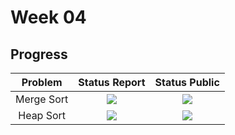 # Week 04

## Progress
| Problem | Status Report | Status Public |
|:---:|:---:|:---:|
| Merge Sort | ![](https://img.shields.io/badge/-Complete-brightgreen) | ![](https://img.shields.io/badge/-YES-green) |
| Heap Sort | ![](https://img.shields.io/badge/-Complete-brightgreen) | ![](https://img.shields.io/badge/-YES-green) |
